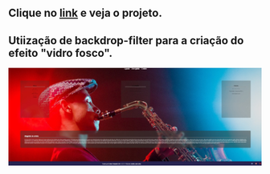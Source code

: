 ## Clique no [link](https://lcleon.github.io/exemplo-de-site/ " PROJETO ") e veja o projeto.
 ## Utiização de backdrop-filter para a criação do efeito "vidro fosco".
 ![exemplo.jpg](exemplo.jpg "IMAGEM DO PROHETO")




